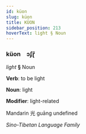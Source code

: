 ```yaml
---
id: küon
slug: küon
title: KÜON
sidebar_position: 213
hoverText: light § Noun
---
```


### küon&emsp;<span kind="abugida">ɔʄɽ̃</span>

*light* **§** Noun

**Verb**: to be light

**Noun**: light

**Modifier**: light-related

Mandarin 光 guāng undefined

*Sino-Tibetan Language Family*